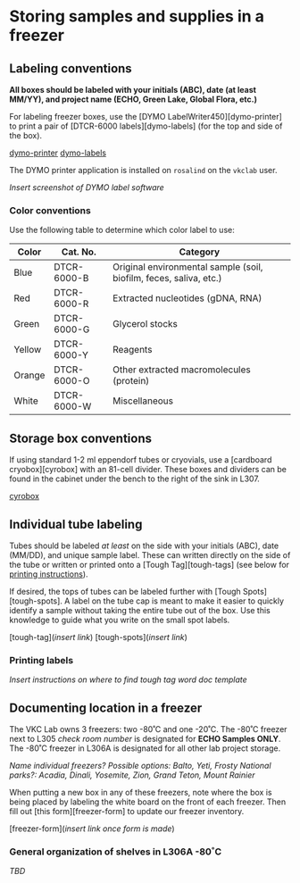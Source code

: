 # Storing samples and supplies in a freezer

## Labeling conventions
**All boxes should be labeled with
your initials (ABC), date (at least MM/YY),
and project name (ECHO, Green Lake, Global Flora, etc.)**

For labeling freezer boxes, use the [DYMO LabelWriter450][dymo-printer]
to print a pair of [DTCR-6000 labels][dymo-labels]
(for the top and side of the box).

[dymo-printer](https://www.dymo.com/en-US/labelwriter-450-label-printer)
[dymo-labels](https://www.divbio.com/product/dtcr-6000)

The DYMO printer application is installed on `rosalind` on the `vkclab` user.

*Insert screenshot of DYMO label software*

### Color conventions

Use the following table to determine which color label to use:

| Color  | Cat. No.    | Category                                                           |
| ------ | ----------- | ------------------------------------------------------------------ |
| Blue   | DTCR-6000-B | Original environmental sample (soil, biofilm, feces, saliva, etc.) |
| Red    | DTCR-6000-R | Extracted nucleotides (gDNA, RNA)                                  |
| Green  | DTCR-6000-G | Glycerol stocks                                                    |
| Yellow | DTCR-6000-Y | Reagents                                                           |
| Orange | DTCR-6000-O | Other extracted macromolecules (protein)                           |
| White  | DTCR-6000-W | Miscellaneous                                                      |

## Storage box conventions

If using standard 1-2 ml eppendorf tubes or cryovials, use a
[cardboard cryobox][cyrobox] with an 81-cell divider.
These boxes and dividers can be found in the cabinet under the bench
to the right of the sink in L307.

[cyrobox](https://us.vwr.com/store/product/4614621/vwr-cryopro-fiberboard-storage-boxes-and-dividers)

## Individual tube labeling

Tubes should be labeled *at least* on the side with
your initials (ABC), date (MM/DD), and unique sample label.
These can written directly on the side of the tube or written or printed onto a
[Tough Tag][tough-tags] (see below for [printing instructions](#printing-labels)).

If desired, the tops of tubes can be labeled further
with [Tough Spots][tough-spots].
A label on the tube cap is meant to make it easier to quickly identify a sample
without taking the entire tube out of the box.
Use this knowledge to guide what you write on the small spot labels.

[tough-tag](*insert link*)
[tough-spots](*insert link*)

### Printing labels

*Insert instructions on where to find tough tag word doc template*

## Documenting location in a freezer

The VKC Lab owns 3 freezers: two -80˚C and one -20˚C.
The -80˚C freezer next to L305 *check room number* is designated for **ECHO Samples ONLY**.
The -80˚C freezer in L306A is designated for all other lab project storage.

*Name individual freezers?*
*Possible options: Balto, Yeti, Frosty*
*National parks?: Acadia, Dinali, Yosemite, Zion, Grand Teton, Mount Rainier*

When putting a new box in any of these freezers,
note where the box is being placed by labeling the white board
on the front of each freezer.
Then fill out [this form][freezer-form] to update our freezer inventory.

[freezer-form](*insert link once form is made*)

### General organization of shelves in L306A -80˚C

*TBD*
